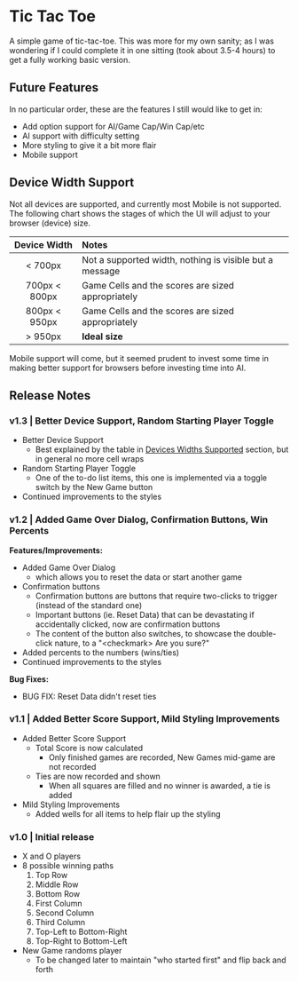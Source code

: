 # Tic Tac Toe

A simple game of tic-tac-toe. This was more for my own sanity; as I was wondering if I could complete it in one sitting (took about 3.5-4 
hours) to get a fully working basic version.

## Future Features

In no particular order, these are the features I still would like to get in:

* Add option support for AI/Game Cap/Win Cap/etc
* AI support with difficulty setting
* More styling to give it a bit more flair
* Mobile support

## Device Width Support

Not all devices are supported, and currently most Mobile is not supported. The following chart shows the stages of which the UI will adjust
 to your browser (device) size.
 
| Device Width | Notes |
|:------------:|:------|
| \< 700px | Not a supported width, nothing is visible but a message |
| 700px \< 800px | Game Cells and the scores are sized appropriately |
| 800px \< 950px | Game Cells and the scores are sized appropriately |
| \> 950px | **Ideal size** |
 
Mobile support will come, but it seemed prudent to invest some time in making better support for browsers before investing time into AI.

## Release Notes
 
### v1.3 \| Better Device Support, Random Starting Player Toggle

* Better Device Support
    * Best explained by the table in [Devices Widths Supported](#devices-widths-supported) section, but in general no more cell wraps
* Random Starting Player Toggle
    * One of the to-do list items, this one is implemented via a toggle switch by the New Game button
* Continued improvements to the styles

### v1.2 \| Added Game Over Dialog, Confirmation Buttons, Win Percents

**Features/Improvements:**
 
* Added Game Over Dialog
    * which allows you to reset the data or start another game
* Confirmation buttons
    * Confirmation buttons are buttons that require two-clicks to trigger (instead of the standard one)
    * Important buttons (ie. Reset Data) that can be devastating if accidentally clicked, now are confirmation buttons
    * The content of the button also switches, to showcase the double-click nature, to a "\<checkmark\> Are you sure?" 
* Added percents to the numbers (wins/ties)
* Continued improvements to the styles

**Bug Fixes:**

* BUG FIX: Reset Data didn't reset ties

### v1.1 \| Added Better Score Support, Mild Styling Improvements

* Added Better Score Support
    * Total Score is now calculated
        * Only finished games are recorded, New Games mid-game are not recorded
    * Ties are now recorded and shown
        * When all squares are filled and no winner is awarded, a tie is added
* Mild Styling Improvements
    * Added wells for all items to help flair up the styling

### v1.0 \| Initial release

* X and O players
* 8 possible winning paths
    1. Top Row
    2. Middle Row
    3. Bottom Row
    4. First Column
    5. Second Column
    6. Third Column
    7. Top-Left to Bottom-Right
    8. Top-Right to Bottom-Left
* New Game randoms player
    * To be changed later to maintain "who started first" and flip back and forth
